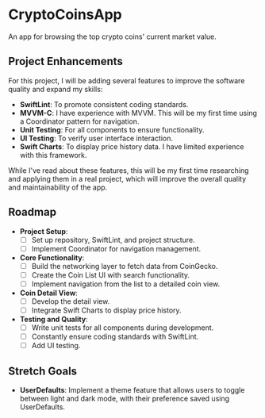 # CryptoCoinsApp
An app for browsing the top crypto coins' current market value. 

## Project Enhancements
For this project, I will be adding several features to improve the software quality and expand my skills:
- **SwiftLint**: To promote consistent coding standards.
- **MVVM-C**: I have experience with MVVM. This will be my first time using a Coordinator pattern for navigation.
- **Unit Testing**: For all components to ensure functionality.
- **UI Testing**: To verify user interface interaction.
- **Swift Charts**: To display price history data. I have limited experience with this framework.

While I've read about these features, this will be my first time researching and applying them in a real project, which will improve the overall quality and maintainability of the app.

## Roadmap
- **Project Setup**: 
  - [ ] Set up repository, SwiftLint, and project structure.
  - [ ] Implement Coordinator for navigation management.
  
- **Core Functionality**:
  - [ ] Build the networking layer to fetch data from CoinGecko.
  - [ ] Create the Coin List UI with search functionality.
  - [ ] Implement navigation from the list to a detailed coin view.
  
- **Coin Detail View**:
  - [ ] Develop the detail view.
  - [ ] Integrate Swift Charts to display price history.

- **Testing and Quality**:
  - [ ] Write unit tests for all components during development.
  - [ ] Constantly ensure coding standards with SwiftLint. 
  - [ ] Add UI testing.
  
## Stretch Goals
- **UserDefaults**: Implement a theme feature that allows users to toggle between light and dark mode, with their preference saved using UserDefaults.
